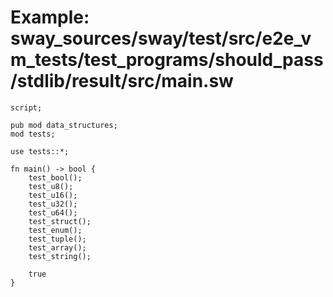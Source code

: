 # Example: sway_sources/sway/test/src/e2e_vm_tests/test_programs/should_pass/stdlib/result/src/main.sw

```sway
script;

pub mod data_structures;
mod tests;

use tests::*;

fn main() -> bool {
    test_bool();
    test_u8();
    test_u16();
    test_u32();
    test_u64();
    test_struct();
    test_enum();
    test_tuple();
    test_array();
    test_string();

    true
}

```
